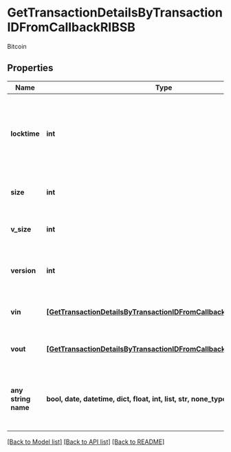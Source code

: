 # GetTransactionDetailsByTransactionIDFromCallbackRIBSB

Bitcoin

## Properties
Name | Type | Description | Notes
------------ | ------------- | ------------- | -------------
**locktime** | **int** | Represents the time at which a particular transaction can be added to the blockchain. | 
**size** | **int** | Represents the total size of this transaction. | 
**v_size** | **int** | Represents the virtual size of this transaction. | 
**version** | **int** | Represents the transaction version number. | 
**vin** | [**[GetTransactionDetailsByTransactionIDFromCallbackRIBSBVinInner]**](GetTransactionDetailsByTransactionIDFromCallbackRIBSBVinInner.md) | Represents the transaction inputs. | 
**vout** | [**[GetTransactionDetailsByTransactionIDFromCallbackRIBSBVoutInner]**](GetTransactionDetailsByTransactionIDFromCallbackRIBSBVoutInner.md) | Represents the transaction outputs. | 
**any string name** | **bool, date, datetime, dict, float, int, list, str, none_type** | any string name can be used but the value must be the correct type | [optional]

[[Back to Model list]](../README.md#documentation-for-models) [[Back to API list]](../README.md#documentation-for-api-endpoints) [[Back to README]](../README.md)


